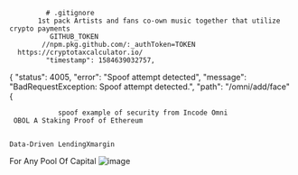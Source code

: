              # .gitignore
           1st pack Artists and fans co-own music together that utilize crypto payments
              GITHUB_TOKEN
            //npm.pkg.github.com/:_authToken=TOKEN
      https://cryptotaxcalculator.io/
             "timestamp": 1584639032757,
 { 
        "status": 4005,
        "error": "Spoof attempt detected",
        "message": "BadRequestException: Spoof attempt detected.",
        "path": "/omni/add/face"
 {
        


                spoof example of security from Incode Omni
     OBOL A Staking Proof of Ethereum
     
    
    Data-Driven LendingXmargin
For Any Pool Of Capital ![image](https://user-images.githubusercontent.com/100648556/159092649-328c66f1-b98e-44bb-a7a2-177f4f1c0608.png)
